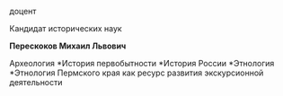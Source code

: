 доцент

Кандидат исторических наук

**Перескоков Михаил Львович**

Археология
	*История первобытности
	*История России
	*Этнология
	*Этнология Пермского края как ресурс развития экскурсионной деятельности